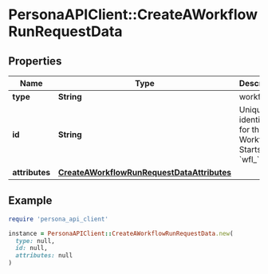 # PersonaAPIClient::CreateAWorkflowRunRequestData

## Properties

| Name | Type | Description | Notes |
| ---- | ---- | ----------- | ----- |
| **type** | **String** | workflow | [optional] |
| **id** | **String** | Unique identifier for this Workflow. Starts with &#x60;wfl_&#x60;. | [optional] |
| **attributes** | [**CreateAWorkflowRunRequestDataAttributes**](CreateAWorkflowRunRequestDataAttributes.md) |  | [optional] |

## Example

```ruby
require 'persona_api_client'

instance = PersonaAPIClient::CreateAWorkflowRunRequestData.new(
  type: null,
  id: null,
  attributes: null
)
```


